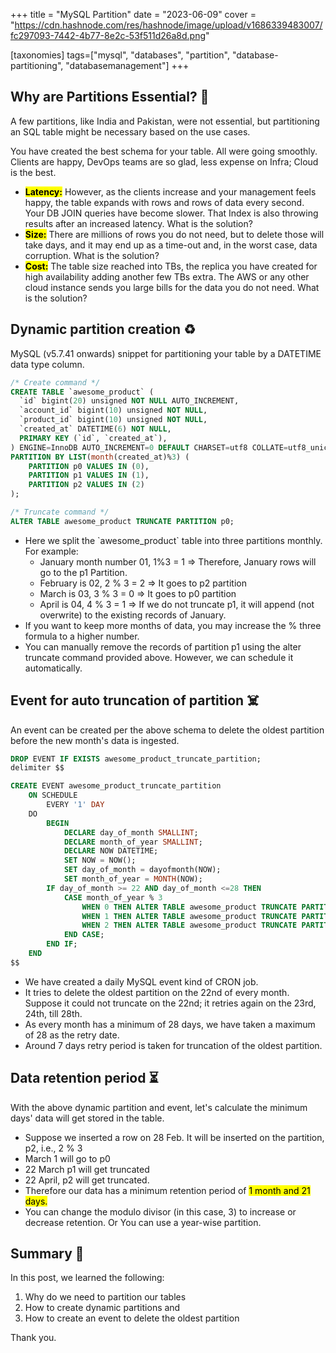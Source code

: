 +++
title = "MySQL Partition"
date = "2023-06-09"
cover = "https://cdn.hashnode.com/res/hashnode/image/upload/v1686339483007/fc297093-7442-4b77-8e2c-53f511d26a8d.png"

[taxonomies]
tags=["mysql", "databases", "partition", "database-partitioning", "databasemanagement"]
+++

## Why are Partitions Essential? 🤔

A few partitions, like India and Pakistan, were not essential, but partitioning an SQL table might be necessary based on the use cases.

You have created the best schema for your table. All were going smoothly. Clients are happy, DevOps teams are so glad, less expense on Infra; Cloud is the best.

- **<mark>Latency:</mark>** However, as the clients increase and your management feels happy, the table expands with rows and rows of data every second. Your DB JOIN queries have become slower. That Index is also throwing results after an increased latency. What is the solution?
- **<mark>Size:</mark>** There are millions of rows you do not need, but to delete those will take days, and it may end up as a time-out and, in the worst case, data corruption. What is the solution?
- **<mark>Cost:</mark>** The table size reached into TBs, the replica you have created for high availability adding another few TBs extra. The AWS or any other cloud instance sends you large bills for the data you do not need. What is the solution?

## Dynamic partition creation ♻

MySQL (v5.7.41 onwards) snippet for partitioning your table by a DATETIME data type column.

```sql
/* Create command */
CREATE TABLE `awesome_product` (
  `id` bigint(20) unsigned NOT NULL AUTO_INCREMENT,
  `account_id` bigint(10) unsigned NOT NULL,
  `product_id` bigint(10) unsigned NOT NULL,
  `created_at` DATETIME(6) NOT NULL,
  PRIMARY KEY (`id`, `created_at`),
) ENGINE=InnoDB AUTO_INCREMENT=0 DEFAULT CHARSET=utf8 COLLATE=utf8_unicode_ci
PARTITION BY LIST(month(created_at)%3) (
    PARTITION p0 VALUES IN (0),
    PARTITION p1 VALUES IN (1),
    PARTITION p2 VALUES IN (2)
);

/* Truncate command */
ALTER TABLE awesome_product TRUNCATE PARTITION p0;
```

- Here we split the \`awesome_product\` table into three partitions monthly. For example:
  - January month number 01, 1%3 = 1 =&gt; Therefore, January rows will go to the p1 Partition.
  - February is 02, 2 % 3 = 2 =&gt; It goes to p2 partition
  - March is 03, 3 % 3 = 0 =&gt; It goes to p0 partition
  - April is 04, 4 % 3 = 1 =&gt; If we do not truncate p1, it will append (not overwrite) to the existing records of January.
- If you want to keep more months of data, you may increase the % three formula to a higher number.
- You can manually remove the records of partition p1 using the alter truncate command provided above. However, we can schedule it automatically.

## Event for auto truncation of partition ☠️

An event can be created per the above schema to delete the oldest partition before the new month's data is ingested.

```sql
DROP EVENT IF EXISTS awesome_product_truncate_partition;
delimiter $$

CREATE EVENT awesome_product_truncate_partition
    ON SCHEDULE
        EVERY '1' DAY
    DO
        BEGIN
            DECLARE day_of_month SMALLINT;
            DECLARE month_of_year SMALLINT;
            DECLARE NOW DATETIME;
            SET NOW = NOW();
            SET day_of_month = dayofmonth(NOW);
            SET month_of_year = MONTH(NOW);
        IF day_of_month >= 22 AND day_of_month <=28 THEN
            CASE month_of_year % 3
                WHEN 0 THEN ALTER TABLE awesome_product TRUNCATE PARTITION p1;
                WHEN 1 THEN ALTER TABLE awesome_product TRUNCATE PARTITION p2;
                WHEN 2 THEN ALTER TABLE awesome_product TRUNCATE PARTITION p0;
            END CASE;
        END IF;
    END
$$
```

- We have created a daily MySQL event kind of CRON job.
- It tries to delete the oldest partition on the 22nd of every month. Suppose it could not truncate on the 22nd; it retries again on the 23rd, 24th, till 28th.
- As every month has a minimum of 28 days, we have taken a maximum of 28 as the retry date.
- Around 7 days retry period is taken for truncation of the oldest partition.

## Data retention period ⏳

With the above dynamic partition and event, let's calculate the minimum days' data will get stored in the table.

- Suppose we inserted a row on 28 Feb. It will be inserted on the partition, p2, i.e., 2 % 3
- March 1 will go to p0
- 22 March p1 will get truncated
- 22 April, p2 will get truncated.
- Therefore our data has a minimum retention period of <mark>1 month and 21 days.</mark>
- You can change the modulo divisor (in this case, 3) to increase or decrease retention. Or You can use a year-wise partition.

## Summary 📝

In this post, we learned the following:

1. Why do we need to partition our tables
2. How to create dynamic partitions and
3. How to create an event to delete the oldest partition

Thank you.
